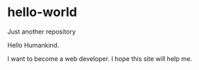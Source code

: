 # hello-world
Just another repository

Hello Humankind.

I want to become a web developer.
I hope this site will help me.
